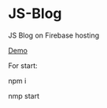 # JS-Blog
JS Blog on Firebase hosting

[Demo](https://miv-blog.firebaseapp.com/)

For start:

npm i

nmp start
